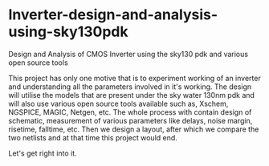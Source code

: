 # Inverter-design-and-analysis-using-sky130pdk
Design and Analysis of CMOS Inverter using the sky130 pdk and various open source tools

This project has only one motive that is to experiment working of an inverter and understanding all the parameters involved in it's working. The design will utilise the models that are present under the sky water 130nm pdk and will also use various open source tools available such as, Xschem, NGSPICE, MAGIC, Netgen, etc. The whole process with contain design of schematic, measurement of various parameters like delays, noise margin, risetime, falltime, etc. Then we design a layout, after which we compare the two netlists and at that time this project would end.
 
Let's get right into it. 
